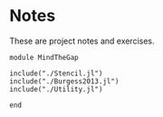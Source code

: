 # Notes

These are project notes and exercises.

``` {.julia file=src/MindTheGap.jl}
module MindTheGap

include("./Stencil.jl")
include("./Burgess2013.jl")
include("./Utility.jl")

end
```
